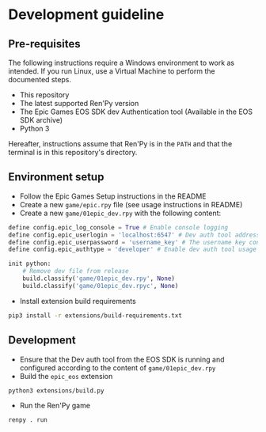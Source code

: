 # Development guideline

## Pre-requisites

The following instructions require a Windows environment to work as intended.
If you run Linux, use a Virtual Machine to perform the documented steps.

* This repository
* The latest supported Ren'Py version
* The Epic Games EOS SDK dev Authentication tool (Available in the EOS SDK archive)
* Python 3

Hereafter, instructions assume that Ren'Py is in the `PATH` and that the
terminal is in this repository's directory.

## Environment setup

* Follow the Epic Games Setup instructions in the README
* Create a new `game/epic.rpy` file (see usage instructions in README)
* Create a new `game/01epic_dev.rpy` with the following content:

```py
define config.epic_log_console = True # Enable console logging
define config.epic_userlogin = 'localhost:6547' # Dev auth tool address:port
define config.epic_userpassword = 'username_key' # The username key configured in the dev auth tool
define config.epic_authtype = 'developer' # Enable dev auth tool usage

init python:
    # Remove dev file from release
    build.classify('game/01epic_dev.rpy', None)
    build.classify('game/01epic_dev.rpyc', None)
```

* Install extension build requirements

```sh
pip3 install -r extensions/build-requirements.txt
```

## Development

* Ensure that the Dev auth tool from the EOS SDK is running and configured according to the content of `game/01epic_dev.rpy`
* Build the `epic_eos` extension

```sh
python3 extensions/build.py
```

* Run the Ren'Py game

```sh
renpy . run
```
